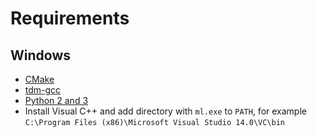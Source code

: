# Requirements

## Windows

- [CMake](http://www.cmake.org/download/)
- [tdm-gcc](http://tdm-gcc.tdragon.net/download)
- [Python 2 and 3](https://www.python.org/downloads/)
- Install Visual C++ and add directory with `ml.exe` to `PATH`,
  for example `C:\Program Files (x86)\Microsoft Visual Studio 14.0\VC\bin`
